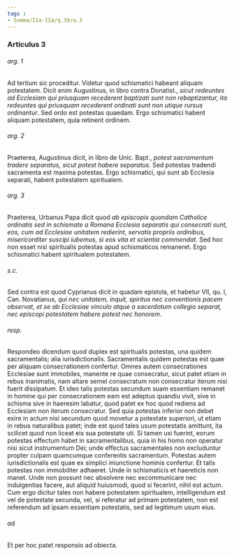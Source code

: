 ```yaml
---
tags : 
- Summa/IIa-IIæ/q.39/a.3
---
```


### Articulus 3

###### arg. 1
Ad tertium sic proceditur. Videtur quod schismatici habeant aliquam potestatem. Dicit enim Augustinus, in libro contra Donatist., *sicut redeuntes ad Ecclesiam qui priusquam recederent baptizati sunt non rebaptizantur, ita redeuntes qui priusquam recederent ordinati sunt non utique rursus ordinantur*. Sed ordo est potestas quaedam. Ergo schismatici habent aliquam potestatem, quia retinent ordinem.

###### arg. 2
Praeterea, Augustinus dicit, in libro de Unic. Bapt., *potest sacramentum tradere separatus, sicut potest habere separatus*. Sed potestas tradendi sacramenta est maxima potestas. Ergo schismatici, qui sunt ab Ecclesia separati, habent potestatem spiritualem.

###### arg. 3
Praeterea, Urbanus Papa dicit quod *ab episcopis quondam Catholice ordinatis sed in schismate a Romana Ecclesia separatis qui consecrati sunt, eos, cum ad Ecclesiae unitatem redierint, servatis propriis ordinibus, misericorditer suscipi iubemus, si eos vita et scientia commendat*. Sed hoc non esset nisi spiritualis potestas apud schismaticos remaneret. Ergo schismatici habent spiritualem potestatem.

###### s.c.
Sed contra est quod Cyprianus dicit in quadam epistola, et habetur VII, qu. I, Can. Novatianus, *qui nec unitatem, inquit, spiritus nec conventionis pacem observat, et se ab Ecclesiae vinculo atque a sacerdotum collegio separat, nec episcopi potestatem habere potest nec honorem*.

###### resp.
Respondeo dicendum quod duplex est spiritualis potestas, una quidem sacramentalis; alia iurisdictionalis. Sacramentalis quidem potestas est quae per aliquam consecrationem confertur. Omnes autem consecrationes Ecclesiae sunt immobiles, manente re quae consecratur, sicut patet etiam in rebus inanimatis, nam altare semel consecratum non consecratur iterum nisi fuerit dissipatum. Et ideo talis potestas secundum suam essentiam remanet in homine qui per consecrationem eam est adeptus quandiu vivit, sive in schisma sive in haeresim labatur, quod patet ex hoc quod rediens ad Ecclesiam non iterum consecratur. Sed quia potestas inferior non debet exire in actum nisi secundum quod movetur a potestate superiori, ut etiam in rebus naturalibus patet; inde est quod tales usum potestatis amittunt, ita scilicet quod non liceat eis sua potestate uti. Si tamen usi fuerint, eorum potestas effectum habet in sacramentalibus, quia in his homo non operatur nisi sicut instrumentum Dei; unde effectus sacramentales non excluduntur propter culpam quamcumque conferentis sacramentum. Potestas autem iurisdictionalis est quae ex simplici iniunctione hominis confertur. Et talis potestas non immobiliter adhaeret. Unde in schismaticis et haereticis non manet. Unde non possunt nec absolvere nec excommunicare nec indulgentias facere, aut aliquid huiusmodi, quod si fecerint, nihil est actum. Cum ergo dicitur tales non habere potestatem spiritualem, intelligendum est vel de potestate secunda, vel, si referatur ad primam potestatem, non est referendum ad ipsam essentiam potestatis, sed ad legitimum usum eius.

###### ad 
Et per hoc patet responsio ad obiecta.

